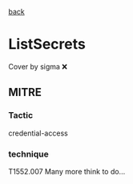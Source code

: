 [back](../index.md)
# ListSecrets
Cover by sigma :x: 
## MITRE
### Tactic
credential-access
### technique
T1552.007
Many more think to do...